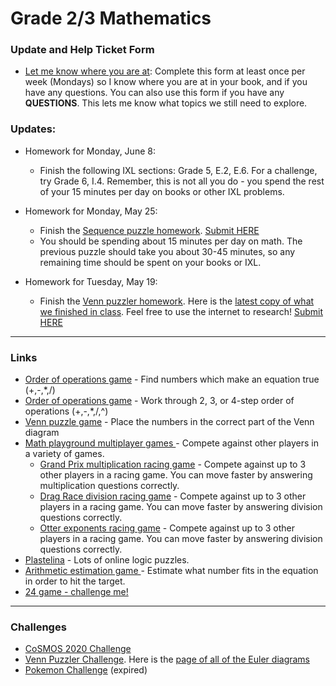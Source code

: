 # Grade 2/3 Mathematics
### Update and Help Ticket Form
* <a href="https://docs.google.com/forms/d/e/1FAIpQLScCaogDOW_QN1MFshvHBbaWJLXRU8HKbaBbwUjAazVnYKBI0Q/viewform?usp=sf_link"> Let me know where you are at</a>: Complete this form at least once per week (Mondays) so I know where you are at in your book, and if you have any questions. You can also use this form if you have any **QUESTIONS**. This lets me know what topics we still need to explore. 

### Updates:
* Homework for Monday, June 8: 
  * Finish the following IXL sections: Grade 5, E.2, E.6. For a challenge, try Grade 6, I.4. Remember, this is not all you do - you spend the rest of your 15 minutes per day on books or other IXL problems.

* Homework for Monday, May 25: 
  * Finish the <a href="https://vchan2.github.io/grade23/sequence_puzzles.pdf"> Sequence puzzle homework</a>. <a href="https://forms.gle/5c8DtBK6ncijy9DN8"> Submit HERE</a>
  * You should be spending about 15 minutes per day on math. The previous puzzle should take you about 30-45 minutes, so any remaining time should be spent on your books or IXL.

* Homework for Tuesday, May 19: 
  * Finish the <a href="https://vchan2.github.io/grade23/Venn%20puzzler%20homework%20for%20May%2019.pdf"> Venn puzzler homework</a>. Here is the <a href="https://vchan2.github.io/grade23/Venn%20puzzler-2020-05-12.pdf"> latest copy of what we finished in class</a>. Feel free to use the internet to research! <a href="https://docs.google.com/forms/d/e/1FAIpQLSd2HM3yTgrNXnL-2FH-Qcz-FHlhU1Xk3ssG5WCXIXkV8zh1yw/viewform?usp=sf_link"> Submit HERE</a>


---

### Links
* <a href="https://www.mathplayground.com/order_of_operations.html"> Order of operations game</a> - Find numbers which make an equation true (+,-,*,/) 
* <a href="https://www.mathplayground.com/pemdas_exhibit.html"> Order of operations game</a> - Work through 2, 3, or 4-step order of operations (+,-,*,/,^)
* <a href="https://www.mathplayground.com/venn_puzzle.html"> Venn puzzle game</a> - Place the numbers in the correct part of the Venn diagram
* <a href="https://www.mathplayground.com/ASB_Index.html"> Math playground multiplayer games </a> - Compete against other players in a variety of games.
  * <a href="https://www.mathplayground.com/ASB_GrandPrixMultiplication.html"> Grand Prix multiplication racing game</a> - Compete against up to 3 other players in a racing game. You can move faster by answering multiplication questions correctly.
  * <a href="https://www.mathplayground.com/ASB_DragRaceDivision.html"> Drag Race division racing game</a> - Compete against up to 3 other players in a racing game. You can move faster by answering division questions correctly.
  * <a href="https://www.mathplayground.com/ASB_Otter_Rush.html"> Otter exponents racing game</a> - Compete against up to 3 other players in a racing game. You can move faster by answering division questions correctly.
* <a href="http://plastelina.net/"> Plastelina</a> - Lots of online logic puzzles.
* <a href="https://snap.berkeley.edu/snapsource/snap.html#present:Username=psafa&ProjectName=Numbers%20Game"> Arithmetic estimation game </a> - Estimate what number fits in the equation in order to hit the target.
* <a href="http://www.4nums.com/challenge/play.php?p1=DrVince&id=0c36&cm=vincent.chan@renertschool.ca&info=scrkulss65hus6aQ"> 24 game - challenge me! </a>

<!--* <a href="https://snap.berkeley.edu/snapsource/snap.html#present:Username=psafa&ProjectName=Numbers%20Game"> Arithmetic estimation </a> - Try to estimate the correct answer to land in a target.-->




---

### Challenges
* <a href="https://vincentchan02.wixsite.com/cosmospuzzle"> CoSMOS 2020 Challenge</a> 
* <a href="https://vchan2.github.io/grade23/Venn_puzzler_math_version.pdf"> Venn Puzzler Challenge</a>. Here is the <a href="https://vchan2.github.io/div2/Venn_puzzler_math_version_euler_diagrams.pdf"> page of all of the Euler diagrams</a>
* <a href="https://MerrickMath.github.io/MerrickMath.github.io-PokemonChallenge/"> Pokemon Challenge</a> (expired)
